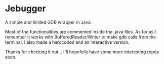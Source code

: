 # Jebugger

A simple and limited GDB wrapper in Java.

Most of the functionalities are commented inside the .java files. As far as I remember it works with BufferedReader/Writer to make gdb calls from the terminal. I also made a hardcoded and an interactive version.

Thanks for checking it out... I'll hopefully have some more interesting repos soon.
